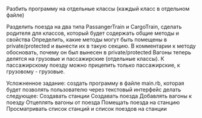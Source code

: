 Разбить программу на отдельные классы (каждый класс в отдельном файле)

Разделить поезда на два типа PassangerTrain и CargoTrain, сделать родителя для классов, который будет содержать 
общие методы и свойства
Определить, какие методы могут быть помещены в private/protected и вынести их в такую секцию. 
В комментарии к методу обосновать, почему он был вынесен в private/protected
Вагоны теперь делятся на грузовые и пассажирские (отдельные классы). К пассажирскому поезду можно прицепить 
только пассажирские, к грузовому - грузовые.


Усложненное задание:
создать программу в файле main.rb, которая будет позволять пользователю через текстовый интерфейс делать следующее:
Создавать станции
Создавать поезда
Добавлять вагоны к поезду
Отцеплять вагоны от поезда
Помещать поезда на станцию
Просматривать список станций и список поездов на станции

